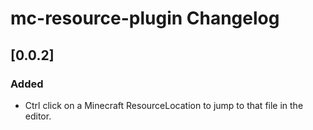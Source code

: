 <!-- Keep a Changelog guide -> https://keepachangelog.com -->

# mc-resource-plugin Changelog

## [0.0.2]
### Added
- Ctrl click on a Minecraft ResourceLocation to jump to that file in the editor.